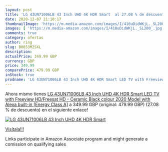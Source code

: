 ```yaml
---
layout: post
title: 'LG 43UN71006LB 43 Inch UHD 4K HDR Smart  al 27.08 % de descuento'
date: 2020-12-07 21:10:17
thumbnailImage: 'https://m.media-amazon.com/images/I/410uDidWKjL._SL200_.jpg'
images: [ 'https://m.media-amazon.com/images/I/410uDidWKjL._SL200_.jpg' ]
comments: true
category: ofertas
author: ring
slug: B0853M2SXL
description:
actualPrice: 349.99 GBP
currency: GBP
price: 349.99
comparePrice: 479.99 GBP
inStock: true
prodname: 'LG 43UN71006LB 43 Inch UHD 4K HDR Smart LED TV with Freeview HD/Freesat HD - Ceramic Black colour  2020 Model  with Alexa built-in [Energy Class A]'
---
```


Ahora mismo tienes [LG 43UN71006LB 43 Inch UHD 4K HDR Smart LED TV with Freeview HD/Freesat HD - Ceramic Black colour  2020 Model  with Alexa built-in [Energy Class A]](https://www.amazon.co.uk/dp/B0853M2SXL/?tag=tolees0a-21) a 349.99 GBP (original: 479.99 GBP) (27.08 %  de descuento) en el siguiente enlace!

[![LG 43UN71006LB 43 Inch UHD 4K HDR Smart ](https://m.media-amazon.com/images/I/410uDidWKjL._SL200_.jpg)](https://www.amazon.co.uk/dp/B0853M2SXL/?tag=tolees0a-21)

[Visítala!!!](https://www.amazon.co.uk/dp/B0853M2SXL/?tag=tolees0a-21)

Links participate in Amazon Associate program and might generate a comission on qualifying sales

